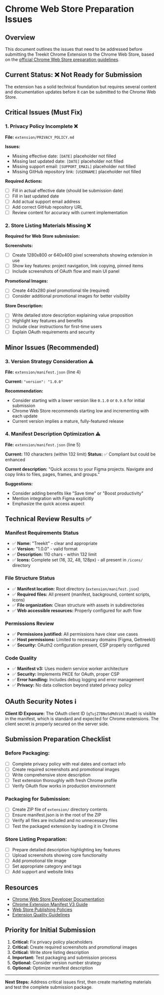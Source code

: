 # Chrome Web Store Preparation Issues

## Overview
This document outlines the issues that need to be addressed before submitting the Treekit Chrome Extension to the Chrome Web Store, based on the [official Chrome Web Store preparation guidelines](https://developer.chrome.com/docs/webstore/prepare).

## Current Status: ❌ Not Ready for Submission

The extension has a solid technical foundation but requires several content and documentation updates before it can be submitted to the Chrome Web Store.

## Critical Issues (Must Fix)

### 1. Privacy Policy Incomplete ❌
**File:** `extension/PRIVACY_POLICY.md`

**Issues:**
- Missing effective date: `[DATE]` placeholder not filled
- Missing last updated date: `[DATE]` placeholder not filled  
- Missing support email: `[SUPPORT_EMAIL]` placeholder not filled
- Missing GitHub repository link: `[USERNAME]` placeholder not filled

**Required Actions:**
- [ ] Fill in actual effective date (should be submission date)
- [ ] Fill in last updated date
- [ ] Add actual support email address
- [ ] Add correct GitHub repository URL
- [ ] Review content for accuracy with current implementation

### 2. Store Listing Materials Missing ❌
**Required for Web Store submission:**

**Screenshots:**
- [ ] Create 1280x800 or 640x400 pixel screenshots showing extension in use
- [ ] Show key features: project navigation, link copying, pinned items
- [ ] Include screenshots of OAuth flow and main UI panel

**Promotional Images:**
- [ ] Create 440x280 pixel promotional tile (required)
- [ ] Consider additional promotional images for better visibility

**Store Description:**
- [ ] Write detailed store description explaining value proposition
- [ ] Highlight key features and benefits
- [ ] Include clear instructions for first-time users
- [ ] Explain OAuth requirements and security

## Minor Issues (Recommended)

### 3. Version Strategy Consideration ⚠️
**File:** `extension/manifest.json` (line 4)

**Current:** `"version": "1.0.0"`

**Recommendation:**
- Consider starting with a lower version like `0.1.0` or `0.9.0` for initial submission
- Chrome Web Store recommends starting low and incrementing with each update
- Current version implies a mature, fully-featured release

### 4. Manifest Description Optimization ⚠️
**File:** `extension/manifest.json` (line 5)

**Current:** 110 characters (within 132 limit)
**Status:** ✅ Compliant but could be enhanced

**Current description:** "Quick access to your Figma projects. Navigate and copy links to files, pages, frames, and groups."

**Suggestions:**
- Consider adding benefits like "Save time" or "Boost productivity"
- Mention integration with Figma explicitly
- Emphasize the quick access aspect

## Technical Review Results ✅

### Manifest Requirements Status
- ✅ **Name:** "Treekit" - clear and appropriate
- ✅ **Version:** "1.0.0" - valid format
- ✅ **Description:** 110 chars - within 132 limit
- ✅ **Icons:** Complete set (16, 32, 48, 128px) - all present in `/icons/` directory

### File Structure Status
- ✅ **Manifest location:** Root directory (`extension/manifest.json`)
- ✅ **Required files:** All present (manifest, background, content scripts, icons)
- ✅ **File organization:** Clean structure with assets in subdirectories
- ✅ **Web accessible resources:** Properly configured for auth flow

### Permissions Review
- ✅ **Permissions justified:** All permissions have clear use cases
- ✅ **Host permissions:** Limited to necessary domains (Figma, Gettreekit)
- ✅ **Security:** OAuth2 configuration present, CSP properly configured

### Code Quality
- ✅ **Manifest v3:** Uses modern service worker architecture
- ✅ **Security:** Implements PKCE for OAuth, proper CSP
- ✅ **Error handling:** Includes debug logging and error management
- ✅ **Privacy:** No data collection beyond stated privacy policy

## OAuth Security Notes ℹ️

**Client ID Exposure:** The OAuth client ID (`qTujZ7BNoSdMdVikl3RaeD`) is visible in the manifest, which is standard and expected for Chrome extensions. The client secret is properly secured on the server side.

## Submission Preparation Checklist

### Before Packaging:
- [ ] Complete privacy policy with real dates and contact info
- [ ] Create required screenshots and promotional images
- [ ] Write comprehensive store description
- [ ] Test extension thoroughly with fresh Chrome profile
- [ ] Verify OAuth flow works in production environment

### Packaging for Submission:
- [ ] Create ZIP file of `extension/` directory contents
- [ ] Ensure manifest.json is in the root of the ZIP
- [ ] Verify all files are included and no unnecessary files
- [ ] Test the packaged extension by loading it in Chrome

### Store Listing Preparation:
- [ ] Prepare detailed description highlighting key features
- [ ] Upload screenshots showing core functionality
- [ ] Add promotional tile image
- [ ] Set appropriate category and tags
- [ ] Add support and website links

## Resources

- [Chrome Web Store Developer Documentation](https://developer.chrome.com/docs/webstore/)
- [Chrome Extension Manifest V3 Guide](https://developer.chrome.com/docs/extensions/mv3/)
- [Web Store Publishing Policies](https://developer.chrome.com/docs/webstore/program-policies/)
- [Extension Quality Guidelines](https://developer.chrome.com/docs/webstore/quality-guidelines/)

## Priority for Initial Submission

1. **Critical:** Fix privacy policy placeholders
2. **Critical:** Create required screenshots and promotional images  
3. **Critical:** Write store listing description
4. **Important:** Test packaging and submission process
5. **Optional:** Consider version number strategy
6. **Optional:** Optimize manifest description

---

**Next Steps:** Address critical issues first, then create marketing materials and test the complete submission package.